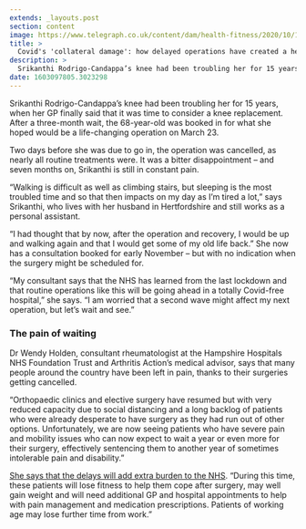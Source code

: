 ```yaml
--- 
extends: _layouts.post 
section: content 
image: https://www.telegraph.co.uk/content/dam/health-fitness/2020/10/16/TELEMMGLPICT000242085130_trans_NvBQzQNjv4BqGLLAPY3LddE1Qiv-bsIMYIHGGMNEdiX7v5TRg0pZMIg.jpeg?impolicy=logo-overlay 
title: > 
  Covid's 'collateral damage': how delayed operations have created a health timebomb 
description: > 
  Srikanthi Rodrigo-Candappa’s knee had been troubling her for 15 years, when her GP finally said that it was time to consider a knee replacement.After a three-month wait, the 68-year-old was booked in for what she hoped would be a life-changing operation on March 23.Two days before she was due to go in, the operation was cancelled, as nearly all routine treatments were.It was a bitter disappointment – and seven months on, Srikanthi is still in constant pain.Patients of working age may lose further time from work.” 
date: 1603097805.3023298 
--- 
```

<div><p>Srikanthi Rodrigo-Candappa&#8217;s knee had been troubling her for 15 years, when her GP finally said that it was time to consider a knee replacement. After a three-month wait, the 68-year-old was booked in for what she hoped would be a life-changing operation on March 23.</p>
<p>Two days before she was due to go in, the operation was cancelled, as nearly all routine treatments were. It was a bitter disappointment &#8211; and seven months on, Srikanthi is still in constant pain.</p>
<p>&#8220;Walking is difficult as well as climbing stairs, but sleeping is the most troubled time and so that then impacts on my day as I&#8217;m tired a lot,&#8221; says Srikanthi, who lives with her husband in Hertfordshire and still works as a personal assistant.</p>
<p>&#8220;I had thought that by now, after the operation and recovery, I would be up and walking again and that I would get some of my old life back.&#8221;&#160;She now has a consultation booked for early November &#8211; but with no indication when the surgery might be scheduled for.</p>
<p>&#8220;My consultant says that the NHS has learned from the last lockdown and that routine operations like this will be going ahead in a totally Covid-free hospital,&#8221; she says. &#8220;I am worried that a second wave might affect my next operation, but let&#8217;s wait and see.&#8221;</p>
<h3>The pain of waiting</h3>
<p>Dr Wendy Holden, consultant rheumatologist at the Hampshire Hospitals NHS Foundation Trust and Arthritis Action&#8217;s medical advisor, says that many people around the country have been left in pain, thanks to their surgeries getting cancelled.</p>
<p>&#8220;Orthopaedic clinics and elective surgery have resumed but with very reduced capacity due to social distancing and a long backlog of patients who were already desperate to have surgery as they had run out of other options. Unfortunately, we are now seeing patients who have severe pain and mobility issues who can now expect to wait a year or even more for their surgery, effectively sentencing them to another year of sometimes intolerable pain and disability.&#8221;</p>
<p><a href="https://www.telegraph.co.uk/news/2020/07/09/coronavirus-crisis-reverses-years-nhs-waiting-list-progress/">She says that the delays will add extra burden to the NHS</a>. &#8220;During this time, these patients will lose fitness to help them cope after surgery, may well gain weight and will need additional GP and hospital appointments to help with pain management and medication prescriptions. Patients of working age may lose further time from work.&#8221;</p>
</div>